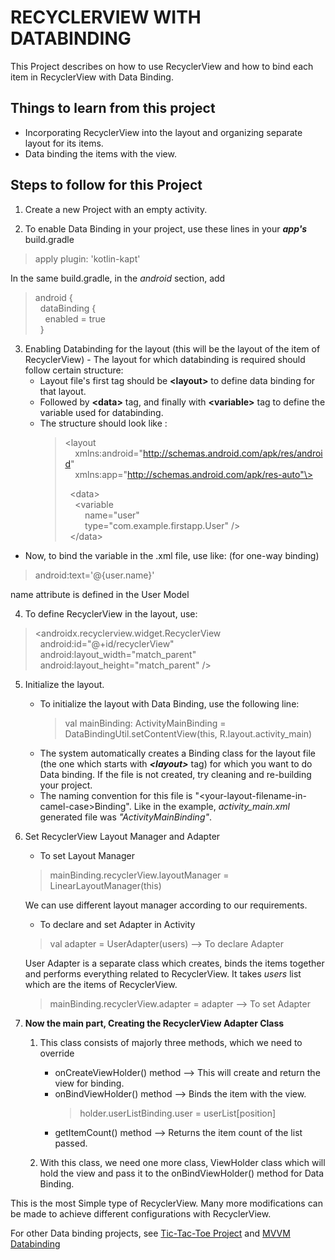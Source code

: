 # RECYCLERVIEW WITH DATABINDING

This Project describes on how to use RecyclerView and how to bind each item in RecyclerView with Data Binding.

## Things to learn from this project
  - Incorporating RecyclerView into the layout and organizing separate layout for its items.
  - Data binding the items with the view.
  
## Steps to follow for this Project
  1. Create a new Project with an empty activity.
  
  2. To enable Data Binding in your project, use these lines in your ***app's*** build.gradle
  > apply plugin: 'kotlin-kapt'
  
  In the same build.gradle, in the *android* section, add
  > android { \
  > &nbsp;&nbsp;dataBinding { \
  > &nbsp;&nbsp;&nbsp;&nbsp;enabled = true \
  > &nbsp;&nbsp;} 
  
  3. Enabling Databinding for the layout (this will be the layout of the item of RecyclerView)
    - The layout for which databinding is required should follow certain structure:
      - Layout file's first tag should be **\<layout\>** to define data binding for that layout.
      - Followed by **\<data\>** tag, and finally with **\<variable\>** tag to define the variable used for databinding.
      - The structure should look like : 
        > <layout \
        > &nbsp;&nbsp;&nbsp;&nbsp;xmlns:android="http://schemas.android.com/apk/res/android" \
        > &nbsp;&nbsp;&nbsp;&nbsp;xmlns:app="http://schemas.android.com/apk/res-auto"\> 
        >
        > &nbsp;&nbsp;\<data\> \
        > &nbsp;&nbsp;&nbsp;&nbsp;\<variable \
        > &nbsp;&nbsp;&nbsp;&nbsp;&nbsp;&nbsp;&nbsp;&nbsp;name="user" \
        > &nbsp;&nbsp;&nbsp;&nbsp;&nbsp;&nbsp;&nbsp;&nbsp;type="com.example.firstapp.User" \/\> \
        > &nbsp;&nbsp;\</data\>

   - Now, to bind the variable in the .xml file, use like: (for one-way binding)
   > android:text='@{user.name}' 
   
   name attribute is defined in the User Model
   
 4. To define RecyclerView in the layout, use:
 > \<androidx.recyclerview.widget.RecyclerView \
 > &nbsp;&nbsp;android:id="@+id/recyclerView" \
 > &nbsp;&nbsp;android:layout_width="match_parent" \
 > &nbsp;&nbsp;android:layout_height="match_parent" \/\>
 
 5. Initialize the layout.
      - To initialize the layout with Data Binding, use the following line:
        > val mainBinding: ActivityMainBinding = DataBindingUtil.setContentView(this, R.layout.activity_main)
      - The system automatically creates a Binding class for the layout file (the one which starts with ***\<layout\>*** tag) for which you want to do Data binding. If the file is not created, try cleaning and re-building your project.
      - The naming convention for this file is "\<your-layout-filename-in-camel-case\>Binding". Like in the example, *activity_main.xml* generated file was *"ActivityMainBinding"*. 
      
 6. Set RecyclerView Layout Manager and Adapter
    - To set Layout Manager
    > mainBinding.recyclerView.layoutManager = LinearLayoutManager(this) 
    
    We can use different layout manager according to our requirements.
    
    - To declare and set Adapter in Activity
    > val adapter = UserAdapter(users)  --> To declare Adapter
    
      User Adapter is a separate class which creates, binds the items together and performs everything related to RecyclerView. It takes *users* list which are the items of RecyclerView.
    > mainBinding.recyclerView.adapter = adapter   --> To set Adapter
    
 7. **Now the main part, Creating the RecyclerView Adapter Class**
    1. This class consists of majorly three methods, which we need to override 
        - onCreateViewHolder() method --> This will create and return the view for binding. 
        - onBindViewHolder() method --> Binds the item with the view. 
          > holder.userListBinding.user = userList[position]
        - getItemCount() method --> Returns the item count of the list passed.
        
    2. With this class, we need one more class, ViewHolder class which will hold the view and pass it to the onBindViewHolder() method for Data Binding.

This is the most Simple type of RecyclerView. Many more modifications can be made to achieve different configurations with RecyclerView.

For other Data binding projects, see [Tic-Tac-Toe Project](https://github.com/pranmar93/Android_Kotlin/tree/master/TicTacToe) and [MVVM Databinding](https://github.com/pranmar93/Android_Kotlin/tree/master/MVVM%20Databinding)
